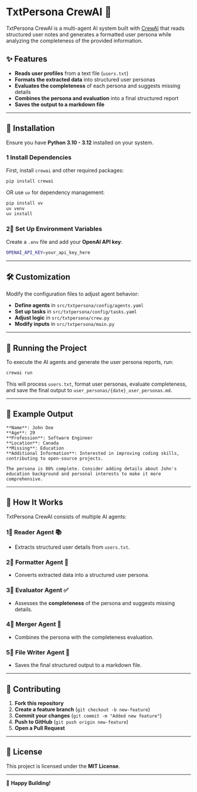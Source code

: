 # TxtPersona CrewAI 🚀  

TxtPersona CrewAI is a multi-agent AI system built with [CrewAI](https://crewai.com) that reads structured user notes and generates a formatted user persona while analyzing the completeness of the provided information.  

## ✨ Features  
- **Reads user profiles** from a text file (`users.txt`)  
- **Formats the extracted data** into structured user personas  
- **Evaluates the completeness** of each persona and suggests missing details  
- **Combines the persona and evaluation** into a final structured report  
- **Saves the output to a markdown file**  

---

## 📛 Installation  
Ensure you have **Python 3.10 - 3.12** installed on your system.  

### **1 Install Dependencies**  
First, install `crewai` and other required packages:  
```bash
pip install crewai
```
OR use `uv` for dependency management:  
```bash
pip install uv
uv venv
uv install
```

### **2⃣ Set Up Environment Variables**  
Create a `.env` file and add your **OpenAI API key**:  
```bash
OPENAI_API_KEY=your_api_key_here
```

---

## 🛠️ Customization  
Modify the configuration files to adjust agent behavior:  
- **Define agents** in `src/txtpersona/config/agents.yaml`  
- **Set up tasks** in `src/txtpersona/config/tasks.yaml`  
- **Adjust logic** in `src/txtpersona/crew.py`  
- **Modify inputs** in `src/txtpersona/main.py`  

---

## 🚀 Running the Project  
To execute the AI agents and generate the user persona reports, run:  
```bash
crewai run
```
This will process `users.txt`, format user personas, evaluate completeness, and save the final output to `user_personas/{date}_user_personas.md`.

---

## 📄 Example Output  
```
**Name**: John Doe  
**Age**: 29  
**Profession**: Software Engineer  
**Location**: Canada  
**Missing**: Education  
**Additional Information**: Interested in improving coding skills, contributing to open-source projects.  

The persona is 80% complete. Consider adding details about John's education background and personal interests to make it more comprehensive.
```

---

## 🏰 How It Works  
TxtPersona CrewAI consists of multiple AI agents:  

### **1⃣ Reader Agent 📚**  
- Extracts structured user details from `users.txt`.  

### **2⃣ Formatter Agent 📝**  
- Converts extracted data into a structured user persona.  

### **3⃣ Evaluator Agent ✅**  
- Assesses the **completeness** of the persona and suggests missing details.  

### **4⃣ Merger Agent 🔗**  
- Combines the persona with the completeness evaluation.  

### **5⃣ File Writer Agent 💾**  
- Saves the final structured output to a markdown file.  

---

## 🌟 Contributing  
1. **Fork this repository**  
2. **Create a feature branch** (`git checkout -b new-feature`)  
3. **Commit your changes** (`git commit -m "Added new feature"`)  
4. **Push to GitHub** (`git push origin new-feature`)  
5. **Open a Pull Request**  


---

## 🐜 License  
This project is licensed under the **MIT License**.

---
🚀 **Happy Building!**  
```

